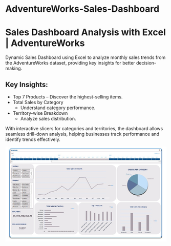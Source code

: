 # AdventureWorks-Sales-Dashboard


# Sales Dashboard Analysis with Excel | AdventureWorks

Dynamic Sales Dashboard using Excel to analyze monthly sales trends from the AdventureWorks dataset, providing key insights for better decision-making.

## Key Insights:
- Top 7 Products – Discover the highest-selling items.
- Total Sales by Category
  - Understand category performance.
- Territory-wise Breakdown
  - Analyze sales distribution.

With interactive slicers for categories and territories, the dashboard allows seamless drill-down analysis, helping businesses track performance and identify trends effectively.

![Sales Analysis](https://github.com/SaraEldamarany/AdventureWorks-Sales-Dashboard/blob/main/Dashboard.jpeg)
